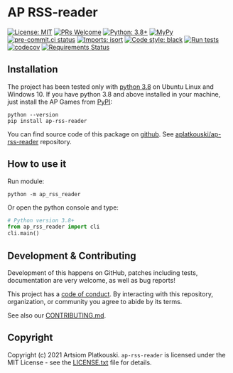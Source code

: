 # AP RSS-reader

[![License: MIT](https://img.shields.io/badge/License-MIT-yellow.svg)](https://opensource.org/licenses/MIT)
[![PRs Welcome](https://img.shields.io/badge/PRs-welcome-brightgreen.svg?style=flat-square)](http://makeapullrequest.com)
[![Python: 3.8+](https://img.shields.io/badge/Python-3.8+-blue.svg)](https://www.python.org/)
[![MyPy](https://img.shields.io/badge/MyPy-passing-success.svg)](https://mypy.readthedocs.io/en/stable/)
[![pre-commit.ci status](https://results.pre-commit.ci/badge/github/aplatkouski/ap-rss-reader/main.svg)](https://results.pre-commit.ci/latest/github/aplatkouski/ap-rss-reader/main)
[![Imports: isort](https://img.shields.io/badge/%20imports-isort-%231674b1?style=flat&labelColor=ef8336)](https://pycqa.github.io/isort/)
[![Code style: black](https://img.shields.io/badge/code%20style-black-000000.svg)](https://github.com/psf/black)
[![Run tests](https://github.com/aplatkouski/ap-rss-reader/workflows/Run%20tests/badge.svg)](https://github.com/aplatkouski/ap-rss-reader/actions?query=workflow%3A%22Run+tests%22+branch%3Amaster)
[![codecov](https://codecov.io/gh/aplatkouski/ap-rss-reader/branch/main/graph/badge.svg?token=FHs5Yrro0x)](https://codecov.io/gh/aplatkouski/ap-rss-reader)
[![Requirements Status](https://requires.io/github/aplatkouski/ap-rss-reader/requirements.svg?branch=main)](https://requires.io/github/aplatkouski/ap-rss-reader/requirements/?branch=main)

## Installation

The project has been tested only with [python 3.8][python] on Ubuntu Linux and
Windows 10. If you have python 3.8 and above installed in your machine, just
install the AP Games from [PyPI][pypi ap-rss-reader]:

```shell
python --version
pip install ap-rss-reader
```

You can find source code of this package on [github][]. See
[aplatkouski/ap-rss-reader][] repository.

## How to use it

Run module:

```shell
python -m ap_rss_reader
```

Or open the python console and type:

```python
# Python version 3.8+
from ap_rss_reader import cli
cli.main()
```

## Development & Contributing

Development of this happens on GitHub, patches including tests, documentation
are very welcome, as well as bug reports!

This project has a [code of conduct][]. By interacting with this repository,
organization, or community you agree to abide by its terms.

See also our [CONTRIBUTING.md][].

## Copyright

Copyright (c) 2021 Artsiom Platkouski. `ap-rss-reader` is licensed under the
MIT License - see the [LICENSE.txt][] file for details.

[python]: https://www.python.org/
[pypi ap-rss-reader]: https://pypi.org/project/ap-rss-reader/
[github]: https://github.com
[aplatkouski/ap-rss-reader]: https://github.com/aplatkouski/ap-rss-reader
[code of conduct]:
  https://github.com/aplatkouski/ap-rss-reader/blob/master/CODE_OF_CONDUCT.md
[contributing.md]:
  https://github.com/aplatkouski/ap-rss-reader/blob/master/CONTRIBUTING.md
[license.txt]:
  https://github.com/aplatkouski/ap-rss-reader/blob/master/LICENSE.txt
